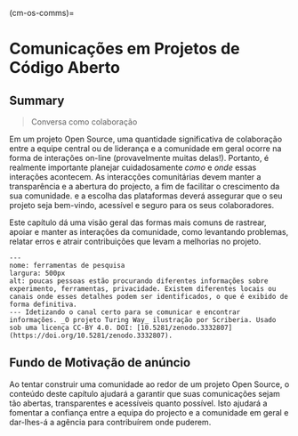 (cm-os-comms)=
# Comunicações em Projetos de Código Aberto

## Summary

> Conversa como colaboração

Em um projeto Open Source, uma quantidade significativa de colaboração entre a equipe central ou de liderança e a comunidade em geral ocorre na forma de interações on-line (provavelmente muitas delas!). Portanto, é realmente importante planejar cuidadosamente _como_ e _onde_ essas interações acontecem. As interacções comunitárias devem manter a transparência e a abertura do projecto, a fim de facilitar o crescimento da sua comunidade. e a escolha das plataformas deverá assegurar que o seu projeto seja bem-vindo, acessível e seguro para os seus colaboradores.

Este capítulo dá uma visão geral das formas mais comuns de rastrear, apoiar e manter as interações da comunidade, como levantando problemas, relatar erros e atrair contribuições que levam a melhorias no projeto.

```{figure} ../figures/research-tools.jpg
---
nome: ferramentas de pesquisa
largura: 500px
alt: poucas pessoas estão procurando diferentes informações sobre experimento, ferramentas, privacidade. Existem diferentes locais ou canais onde esses detalhes podem ser identificados, o que é exibido de forma definitiva.
--- Idetizando o canal certo para se comunicar e encontrar informações. _O projeto Turing Way_ ilustração por Scriberia. Usado sob uma licença CC-BY 4.0. DOI: [10.5281/zenodo.3332807](https://doi.org/10.5281/zenodo.3332807).
```

## Fundo de Motivação de anúncio

Ao tentar construir uma comunidade ao redor de um projeto Open Source, o conteúdo deste capítulo ajudará a garantir que suas comunicações sejam tão abertas, transparentes e acessíveis quanto possível. Isto ajudará a fomentar a confiança entre a equipa do projecto e a comunidade em geral e dar-lhes-á a agência para contribuírem onde puderem.
